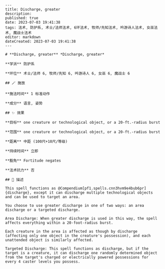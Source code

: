 
    ---
    title: Discharge, greater
    description: 
    published: true
    date: 2023-07-03 19:41:38
    tags: 法术, 防护系, 术士/法师法术, 6环法术, 牧师/先知法术, 吟游诗人法术, 女巫法术, 魔战士法术
    editor: markdown
    dateCreated: 2023-07-03 19:41:38
    ---

    # **Discharge, greater** *Discharge, greater*

    **学派** 防护系 

    **环位** 术士/法师 6, 牧师/先知 6, 吟游诗人 6, 女巫 6, 魔战士 6

    ## 🪄 施放

    **施法时间** 1 标准动作

    **成分** 语言, 姿势

    ## ✨ 效果 

    **目标** one creature or technological object, or a 20-ft.-radius burst 

    **范围** one creature or technological object, or a 20-ft.-radius burst

    **距离** 中距 (100尺+10尺/等级)  

    **持续时间** 立即 

    **豁免** Fortitude negates

    **法术抗力** 否

    ## 📖 描述

    This spell functions as @Compendium[pf1.spells.cnn3hvm9e4bub6pr]{discharge}, except it can discharge multiple technological objects and can be used to target an area.

    You choose to use greater discharge in one of two ways: an area discharge or a targeted discharge.

    Area Discharge: When greater discharge is used in this way, the spell affects everything within a 20-foot-radius burst.

    Each creature in the area is affected as though by discharge (affecting only one object in the creature's possession), and each unattended object is similarly affected.

    Targeted Discharge: This spell functions as discharge, but if the target is a creature, it can discharge one randomly determined object from the target's charged or electrically powered possessions for every 4 caster levels you possess.
    